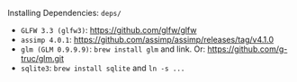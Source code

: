 Installing Dependencies: 
`deps/`

 - `GLFW 3.3 (glfw3)`: https://github.com/glfw/glfw
 - `assimp 4.0.1`: https://github.com/assimp/assimp/releases/tag/v4.1.0
 - `glm (GLM 0.9.9.9)`:  `brew install glm` and link. Or: https://github.com/g-truc/glm.git
 - `sqlite3`: `brew install sqlite` and `ln -s ...`
